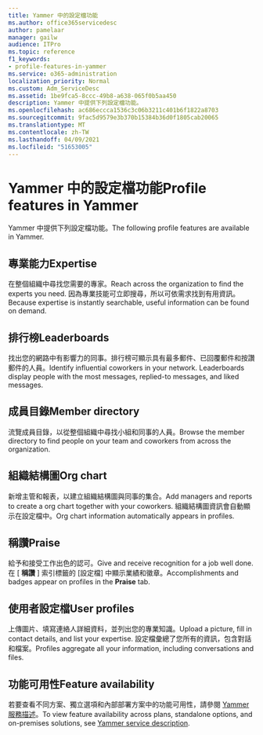 ```yaml
---
title: Yammer 中的設定檔功能
ms.author: office365servicedesc
author: pamelaar
manager: gailw
audience: ITPro
ms.topic: reference
f1_keywords:
- profile-features-in-yammer
ms.service: o365-administration
localization_priority: Normal
ms.custom: Adm_ServiceDesc
ms.assetid: 1be9fca5-8ccc-49b8-a638-065f0b5aa450
description: Yammer 中提供下列設定檔功能。
ms.openlocfilehash: ac686eccca1536c3c06b3211c401b6f1822a8703
ms.sourcegitcommit: 9fac5d9579e3b370b15384b36d0f1805cab20065
ms.translationtype: MT
ms.contentlocale: zh-TW
ms.lasthandoff: 04/09/2021
ms.locfileid: "51653005"
---
```

# <a name="profile-features-in-yammer"></a><span data-ttu-id="3736e-103">Yammer 中的設定檔功能</span><span class="sxs-lookup"><span data-stu-id="3736e-103">Profile features in Yammer</span></span>

<span data-ttu-id="3736e-104">Yammer 中提供下列設定檔功能。</span><span class="sxs-lookup"><span data-stu-id="3736e-104">The following profile features are available in Yammer.</span></span>
 
## <a name="expertise"></a><span data-ttu-id="3736e-105">專業能力</span><span class="sxs-lookup"><span data-stu-id="3736e-105">Expertise</span></span>

<span data-ttu-id="3736e-106">在整個組織中尋找您需要的專家。</span><span class="sxs-lookup"><span data-stu-id="3736e-106">Reach across the organization to find the experts you need.</span></span> <span data-ttu-id="3736e-107">因為專業技能可立即搜尋，所以可依需求找到有用資訊。</span><span class="sxs-lookup"><span data-stu-id="3736e-107">Because expertise is instantly searchable, useful information can be found on demand.</span></span>

## <a name="leaderboards"></a><span data-ttu-id="3736e-108">排行榜</span><span class="sxs-lookup"><span data-stu-id="3736e-108">Leaderboards</span></span>

<span data-ttu-id="3736e-p102">找出您的網路中有影響力的同事。排行榜可顯示具有最多郵件、已回覆郵件和按讚郵件的人員。</span><span class="sxs-lookup"><span data-stu-id="3736e-p102">Identify influential coworkers in your network. Leaderboards display people with the most messages, replied-to messages, and liked messages.</span></span>

## <a name="member-directory"></a><span data-ttu-id="3736e-111">成員目錄</span><span class="sxs-lookup"><span data-stu-id="3736e-111">Member directory</span></span>

<span data-ttu-id="3736e-112">流覽成員目錄，以從整個組織中尋找小組和同事的人員。</span><span class="sxs-lookup"><span data-stu-id="3736e-112">Browse the member directory to find people on your team and coworkers from across the organization.</span></span>
  
## <a name="org-chart"></a><span data-ttu-id="3736e-113">組織結構圖</span><span class="sxs-lookup"><span data-stu-id="3736e-113">Org chart</span></span>

<span data-ttu-id="3736e-114">新增主管和報表，以建立組織結構圖與同事的集合。</span><span class="sxs-lookup"><span data-stu-id="3736e-114">Add managers and reports to create a org chart together with your coworkers.</span></span> <span data-ttu-id="3736e-115">組織結構圖資訊會自動顯示在設定檔中。</span><span class="sxs-lookup"><span data-stu-id="3736e-115">Org chart information automatically appears in profiles.</span></span>
  
## <a name="praise"></a><span data-ttu-id="3736e-116">稱讚</span><span class="sxs-lookup"><span data-stu-id="3736e-116">Praise</span></span>

<span data-ttu-id="3736e-117">給予和接受工作出色的認可。</span><span class="sxs-lookup"><span data-stu-id="3736e-117">Give and receive recognition for a job well done.</span></span> <span data-ttu-id="3736e-118">在 [ **稱讚** ] 索引標籤的 [設定檔] 中顯示業績和徽章。</span><span class="sxs-lookup"><span data-stu-id="3736e-118">Accomplishments and badges appear on profiles in the **Praise** tab.</span></span>
 
## <a name="user-profiles"></a><span data-ttu-id="3736e-119">使用者設定檔</span><span class="sxs-lookup"><span data-stu-id="3736e-119">User profiles</span></span>

<span data-ttu-id="3736e-120">上傳圖片、填寫連絡人詳細資料，並列出您的專業知識。</span><span class="sxs-lookup"><span data-stu-id="3736e-120">Upload a picture, fill in contact details, and list your expertise.</span></span> <span data-ttu-id="3736e-121">設定檔彙總了您所有的資訊，包含對話和檔案。</span><span class="sxs-lookup"><span data-stu-id="3736e-121">Profiles aggregate all your information, including conversations and files.</span></span>
  
## <a name="feature-availability"></a><span data-ttu-id="3736e-122">功能可用性</span><span class="sxs-lookup"><span data-stu-id="3736e-122">Feature availability</span></span>

<span data-ttu-id="3736e-123">若要查看不同方案、獨立選項和內部部署方案中的功能可用性，請參閱 [Yammer 服務描述](yammer-service-description.md)。</span><span class="sxs-lookup"><span data-stu-id="3736e-123">To view feature availability across plans, standalone options, and on-premises solutions, see [Yammer service description](yammer-service-description.md).</span></span>
  

